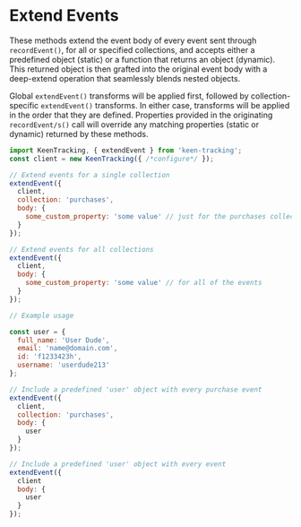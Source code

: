 # Extend Events

These methods extend the event body of every event sent through `recordEvent()`, for all or specified collections, and accepts either a predefined object (static) or a function that returns an object (dynamic). This returned object is then grafted into the original event body with a deep-extend operation that seamlessly blends nested objects.

Global `extendEvent()` transforms will be applied first, followed by collection-specific `extendEvent()` transforms. In either case, transforms will be applied in the order that they are defined. Properties provided in the originating `recordEvent/s()` call will override any matching properties (static or dynamic) returned by these methods.

```javascript
import KeenTracking, { extendEvent } from 'keen-tracking';
const client = new KeenTracking({ /*configure*/ });

// Extend events for a single collection
extendEvent({
  client,
  collection: 'purchases',
  body: {
    some_custom_property: 'some value' // just for the purchases collection
  }
});

// Extend events for all collections
extendEvent({
  client,
  body: {
    some_custom_property: 'some value' // for all of the events
  }
});

// Example usage

const user = {
  full_name: 'User Dude',
  email: 'name@domain.com',
  id: 'f1233423h',
  username: 'userdude213'
};

// Include a predefined 'user' object with every purchase event
extendEvent({
  client,
  collection: 'purchases',
  body: {
    user
  }
});

// Include a predefined 'user' object with every event
extendEvent({
  client
  body: {
    user
  }
});
```
